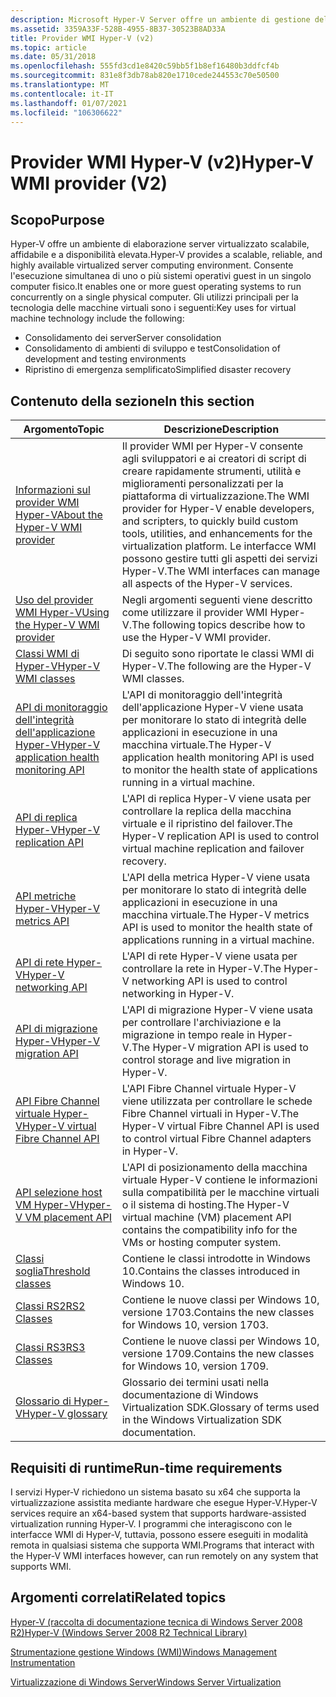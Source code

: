 ```yaml
---
description: Microsoft Hyper-V Server offre un ambiente di gestione delle macchine virtuali scalabile, affidabile e a disponibilità elevata. Il software per macchine virtuali Hyper-V consolida i server e gli ambienti di sviluppo e test.
ms.assetid: 3359A33F-528B-4955-8B37-30523B8AD33A
title: Provider WMI Hyper-V (v2)
ms.topic: article
ms.date: 05/31/2018
ms.openlocfilehash: 555fd3cd1e8420c59bb5f1b8ef16480b3ddfcf4b
ms.sourcegitcommit: 831e8f3db78ab820e1710cede244553c70e50500
ms.translationtype: MT
ms.contentlocale: it-IT
ms.lasthandoff: 01/07/2021
ms.locfileid: "106306622"
---
```

# <a name="hyper-v-wmi-provider-v2"></a><span data-ttu-id="f395a-104">Provider WMI Hyper-V (v2)</span><span class="sxs-lookup"><span data-stu-id="f395a-104">Hyper-V WMI provider (V2)</span></span>

## <a name="purpose"></a><span data-ttu-id="f395a-105">Scopo</span><span class="sxs-lookup"><span data-stu-id="f395a-105">Purpose</span></span>

<span data-ttu-id="f395a-106">Hyper-V offre un ambiente di elaborazione server virtualizzato scalabile, affidabile e a disponibilità elevata.</span><span class="sxs-lookup"><span data-stu-id="f395a-106">Hyper-V provides a scalable, reliable, and highly available virtualized server computing environment.</span></span> <span data-ttu-id="f395a-107">Consente l'esecuzione simultanea di uno o più sistemi operativi guest in un singolo computer fisico.</span><span class="sxs-lookup"><span data-stu-id="f395a-107">It enables one or more guest operating systems to run concurrently on a single physical computer.</span></span> <span data-ttu-id="f395a-108">Gli utilizzi principali per la tecnologia delle macchine virtuali sono i seguenti:</span><span class="sxs-lookup"><span data-stu-id="f395a-108">Key uses for virtual machine technology include the following:</span></span>

-   <span data-ttu-id="f395a-109">Consolidamento dei server</span><span class="sxs-lookup"><span data-stu-id="f395a-109">Server consolidation</span></span>
-   <span data-ttu-id="f395a-110">Consolidamento di ambienti di sviluppo e test</span><span class="sxs-lookup"><span data-stu-id="f395a-110">Consolidation of development and testing environments</span></span>
-   <span data-ttu-id="f395a-111">Ripristino di emergenza semplificato</span><span class="sxs-lookup"><span data-stu-id="f395a-111">Simplified disaster recovery</span></span>

## <a name="in-this-section"></a><span data-ttu-id="f395a-112">Contenuto della sezione</span><span class="sxs-lookup"><span data-stu-id="f395a-112">In this section</span></span>



| <span data-ttu-id="f395a-113">Argomento</span><span class="sxs-lookup"><span data-stu-id="f395a-113">Topic</span></span>                                                                                                 | <span data-ttu-id="f395a-114">Descrizione</span><span class="sxs-lookup"><span data-stu-id="f395a-114">Description</span></span>                                                                                                                                                                                                                              |
|-------------------------------------------------------------------------------------------------------|------------------------------------------------------------------------------------------------------------------------------------------------------------------------------------------------------------------------------------------|
| [<span data-ttu-id="f395a-115">Informazioni sul provider WMI Hyper-V</span><span class="sxs-lookup"><span data-stu-id="f395a-115">About the Hyper-V WMI provider</span></span>](about-the-virtualization-wmi-provider.md)<br/>                | <span data-ttu-id="f395a-116">Il provider WMI per Hyper-V consente agli sviluppatori e ai creatori di script di creare rapidamente strumenti, utilità e miglioramenti personalizzati per la piattaforma di virtualizzazione.</span><span class="sxs-lookup"><span data-stu-id="f395a-116">The WMI provider for Hyper-V enable developers, and scripters, to quickly build custom tools, utilities, and enhancements for the virtualization platform.</span></span> <span data-ttu-id="f395a-117">Le interfacce WMI possono gestire tutti gli aspetti dei servizi Hyper-V.</span><span class="sxs-lookup"><span data-stu-id="f395a-117">The WMI interfaces can manage all aspects of the Hyper-V services.</span></span><br/> |
| [<span data-ttu-id="f395a-118">Uso del provider WMI Hyper-V</span><span class="sxs-lookup"><span data-stu-id="f395a-118">Using the Hyper-V WMI provider</span></span>](using-the-virtualization-wmi-provider.md)<br/>                | <span data-ttu-id="f395a-119">Negli argomenti seguenti viene descritto come utilizzare il provider WMI Hyper-V.</span><span class="sxs-lookup"><span data-stu-id="f395a-119">The following topics describe how to use the Hyper-V WMI provider.</span></span><br/>                                                                                                                                                            |
| [<span data-ttu-id="f395a-120">Classi WMI di Hyper-V</span><span class="sxs-lookup"><span data-stu-id="f395a-120">Hyper-V WMI classes</span></span>](hyper-v-wmi-classes.md)<br/>                                             | <span data-ttu-id="f395a-121">Di seguito sono riportate le classi WMI di Hyper-V.</span><span class="sxs-lookup"><span data-stu-id="f395a-121">The following are the Hyper-V WMI classes.</span></span><br/>                                                                                                                                                                                    |
| [<span data-ttu-id="f395a-122">API di monitoraggio dell'integrità dell'applicazione Hyper-V</span><span class="sxs-lookup"><span data-stu-id="f395a-122">Hyper-V application health monitoring API</span></span>](hyper-v-application-health-monitoring-api.md)<br/> | <span data-ttu-id="f395a-123">L'API di monitoraggio dell'integrità dell'applicazione Hyper-V viene usata per monitorare lo stato di integrità delle applicazioni in esecuzione in una macchina virtuale.</span><span class="sxs-lookup"><span data-stu-id="f395a-123">The Hyper-V application health monitoring API is used to monitor the health state of applications running in a virtual machine.</span></span><br/>                                                                                               |
| [<span data-ttu-id="f395a-124">API di replica Hyper-V</span><span class="sxs-lookup"><span data-stu-id="f395a-124">Hyper-V replication API</span></span>](hyper-v-replication-api.md)<br/>                                     | <span data-ttu-id="f395a-125">L'API di replica Hyper-V viene usata per controllare la replica della macchina virtuale e il ripristino del failover.</span><span class="sxs-lookup"><span data-stu-id="f395a-125">The Hyper-V replication API is used to control virtual machine replication and failover recovery.</span></span><br/>                                                                                                                             |
| [<span data-ttu-id="f395a-126">API metriche Hyper-V</span><span class="sxs-lookup"><span data-stu-id="f395a-126">Hyper-V metrics API</span></span>](hyper-v-metrics-api.md)<br/>                                             | <span data-ttu-id="f395a-127">L'API della metrica Hyper-V viene usata per monitorare lo stato di integrità delle applicazioni in esecuzione in una macchina virtuale.</span><span class="sxs-lookup"><span data-stu-id="f395a-127">The Hyper-V metrics API is used to monitor the health state of applications running in a virtual machine.</span></span><br/>                                                                                                                     |
| [<span data-ttu-id="f395a-128">API di rete Hyper-V</span><span class="sxs-lookup"><span data-stu-id="f395a-128">Hyper-V networking API</span></span>](hyper-v-networking-api.md)<br/>                                       | <span data-ttu-id="f395a-129">L'API di rete Hyper-V viene usata per controllare la rete in Hyper-V.</span><span class="sxs-lookup"><span data-stu-id="f395a-129">The Hyper-V networking API is used to control networking in Hyper-V.</span></span><br/>                                                                                                                                                          |
| [<span data-ttu-id="f395a-130">API di migrazione Hyper-V</span><span class="sxs-lookup"><span data-stu-id="f395a-130">Hyper-V migration API</span></span>](hyper-v-storage-migration-api.md)<br/>                                 | <span data-ttu-id="f395a-131">L'API di migrazione Hyper-V viene usata per controllare l'archiviazione e la migrazione in tempo reale in Hyper-V.</span><span class="sxs-lookup"><span data-stu-id="f395a-131">The Hyper-V migration API is used to control storage and live migration in Hyper-V.</span></span><br/>                                                                                                                                           |
| [<span data-ttu-id="f395a-132">API Fibre Channel virtuale Hyper-V</span><span class="sxs-lookup"><span data-stu-id="f395a-132">Hyper-V virtual Fibre Channel API</span></span>](hyper-v-virtual-fiber-channels-api.md)<br/>                | <span data-ttu-id="f395a-133">L'API Fibre Channel virtuale Hyper-V viene utilizzata per controllare le schede Fibre Channel virtuali in Hyper-V.</span><span class="sxs-lookup"><span data-stu-id="f395a-133">The Hyper-V virtual Fibre Channel API is used to control virtual Fibre Channel adapters in Hyper-V.</span></span><br/>                                                                                                                           |
| [<span data-ttu-id="f395a-134">API selezione host VM Hyper-V</span><span class="sxs-lookup"><span data-stu-id="f395a-134">Hyper-V VM placement API</span></span>](hyper-v-vm-placement-api.md)<br/>                                   | <span data-ttu-id="f395a-135">L'API di posizionamento della macchina virtuale Hyper-V contiene le informazioni sulla compatibilità per le macchine virtuali o il sistema di hosting.</span><span class="sxs-lookup"><span data-stu-id="f395a-135">The Hyper-V virtual machine (VM) placement API contains the compatibility info for the VMs or hosting computer system.</span></span><br/>                                                                                                        |
| [<span data-ttu-id="f395a-136">Classi soglia</span><span class="sxs-lookup"><span data-stu-id="f395a-136">Threshold classes</span></span>](threshold-classes.md)<br/>                                                 | <span data-ttu-id="f395a-137">Contiene le classi introdotte in Windows 10.</span><span class="sxs-lookup"><span data-stu-id="f395a-137">Contains the classes introduced in Windows 10.</span></span><br/>                                                                                                                                                                                |
| [<span data-ttu-id="f395a-138">Classi RS2</span><span class="sxs-lookup"><span data-stu-id="f395a-138">RS2 Classes</span></span>](redstone-classes.md)<br/>                                                        | <span data-ttu-id="f395a-139">Contiene le nuove classi per Windows 10, versione 1703.</span><span class="sxs-lookup"><span data-stu-id="f395a-139">Contains the new classes for Windows 10, version 1703.</span></span><br/>                                                                                                                                                                        |
| [<span data-ttu-id="f395a-140">Classi RS3</span><span class="sxs-lookup"><span data-stu-id="f395a-140">RS3 Classes</span></span>](rs3-classes.md)<br/>                                                             | <span data-ttu-id="f395a-141">Contiene le nuove classi per Windows 10, versione 1709.</span><span class="sxs-lookup"><span data-stu-id="f395a-141">Contains the new classes for Windows 10, version 1709.</span></span><br/>                                                                                                                                                                        |
| [<span data-ttu-id="f395a-142">Glossario di Hyper-V</span><span class="sxs-lookup"><span data-stu-id="f395a-142">Hyper-V glossary</span></span>](virtualization-glossary.md)<br/>                                            | <span data-ttu-id="f395a-143">Glossario dei termini usati nella documentazione di Windows Virtualization SDK.</span><span class="sxs-lookup"><span data-stu-id="f395a-143">Glossary of terms used in the Windows Virtualization SDK documentation.</span></span><br/>                                                                                                                                                       |



 

## <a name="run-time-requirements"></a><span data-ttu-id="f395a-144">Requisiti di runtime</span><span class="sxs-lookup"><span data-stu-id="f395a-144">Run-time requirements</span></span>

<span data-ttu-id="f395a-145">I servizi Hyper-V richiedono un sistema basato su x64 che supporta la virtualizzazione assistita mediante hardware che esegue Hyper-V.</span><span class="sxs-lookup"><span data-stu-id="f395a-145">Hyper-V services require an x64-based system that supports hardware-assisted virtualization running Hyper-V.</span></span> <span data-ttu-id="f395a-146">I programmi che interagiscono con le interfacce WMI di Hyper-V, tuttavia, possono essere eseguiti in modalità remota in qualsiasi sistema che supporta WMI.</span><span class="sxs-lookup"><span data-stu-id="f395a-146">Programs that interact with the Hyper-V WMI interfaces however, can run remotely on any system that supports WMI.</span></span>

## <a name="related-topics"></a><span data-ttu-id="f395a-147">Argomenti correlati</span><span class="sxs-lookup"><span data-stu-id="f395a-147">Related topics</span></span>

<dl> <dt>

<span data-ttu-id="f395a-148">[Hyper-V (raccolta di documentazione tecnica di Windows Server 2008 R2)](/previous-versions/windows/it-pro/windows-server-2008-R2-and-2008/cc753637(v=ws.10))</span><span class="sxs-lookup"><span data-stu-id="f395a-148">[Hyper-V (Windows Server 2008 R2 Technical Library)](/previous-versions/windows/it-pro/windows-server-2008-R2-and-2008/cc753637(v=ws.10))</span></span>
</dt> <dt>

[<span data-ttu-id="f395a-149">Strumentazione gestione Windows (WMI)</span><span class="sxs-lookup"><span data-stu-id="f395a-149">Windows Management Instrumentation</span></span>](/windows/desktop/WmiSdk/wmi-start-page)
</dt> <dt>

[<span data-ttu-id="f395a-150">Virtualizzazione di Windows Server</span><span class="sxs-lookup"><span data-stu-id="f395a-150">Windows Server Virtualization</span></span>](https://www.microsoft.com/windowsserver2008/virtualization/default.mspx)
</dt> </dl>

 

